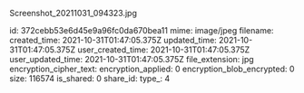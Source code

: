 Screenshot_20211031_094323.jpg

id: 372cebb53e6d45e9a96fc0da670bea11
mime: image/jpeg
filename: 
created_time: 2021-10-31T01:47:05.375Z
updated_time: 2021-10-31T01:47:05.375Z
user_created_time: 2021-10-31T01:47:05.375Z
user_updated_time: 2021-10-31T01:47:05.375Z
file_extension: jpg
encryption_cipher_text: 
encryption_applied: 0
encryption_blob_encrypted: 0
size: 116574
is_shared: 0
share_id: 
type_: 4